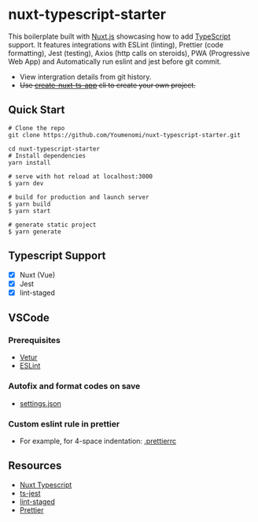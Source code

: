 # nuxt-typescript-starter

This boilerplate built with [Nuxt.js](https://nuxtjs.org/) showcasing how to add [TypeScript](https://www.typescriptlang.org/) support. It features integrations with ESLint (linting), Prettier (code formatting), Jest (testing), Axios (http calls on steroids), PWA (Progressive Web App) and Automatically run eslint and jest before git commit.

- View intergration details from git history.
- ~~Use [create-nuxt-ts-app](https://github.com/Youmenomi/create-nuxt-ts-app) cli to create your own project.~~

## Quick Start
``` shell
# Clone the repo
git clone https://github.com/Youmenomi/nuxt-typescript-starter.git

cd nuxt-typescript-starter
# Install dependencies
yarn install

# serve with hot reload at localhost:3000
$ yarn dev

# build for production and launch server
$ yarn build
$ yarn start

# generate static project
$ yarn generate
```

## Typescript Support
- [x] Nuxt (Vue)
- [x] Jest
- [x] lint-staged

## VSCode
### Prerequisites
- [Vetur](https://marketplace.visualstudio.com/items?itemName=octref.vetur)
- [ESLint](https://marketplace.visualstudio.com/items?itemName=dbaeumer.vscode-eslint)
### Autofix and format codes on save
- [settings.json](https://gist.github.com/Youmenomi/16d79436c4f9003e9adac155110c0c27)
### Custom eslint rule in prettier
- For example, for 4-space indentation: [.prettierrc](https://gist.github.com/Youmenomi/ee754af1fed38db6b6613b8bb777370c/revisions)

## Resources
- [Nuxt Typescript](https://typescript.nuxtjs.org/guide/setup.html#installation)
- [ts-jest](https://kulshekhar.github.io/ts-jest/)
- [lint-staged](https://github.com/okonet/lint-staged)
- [Prettier](https://prettier.io/docs/en/install.html)
